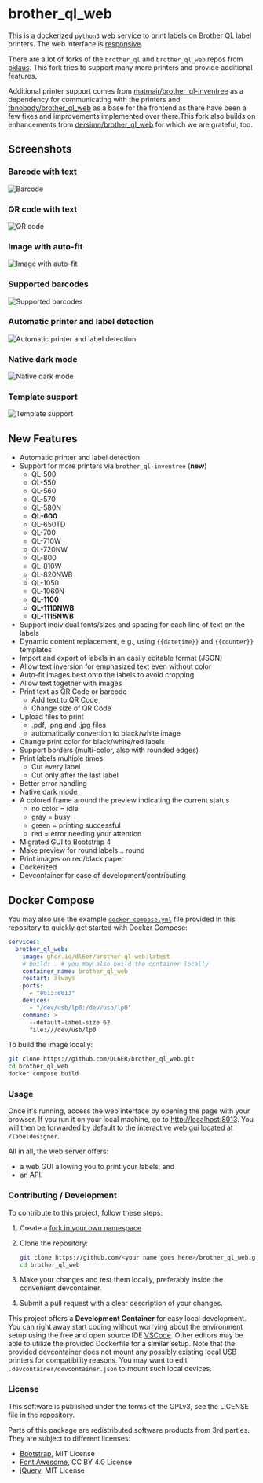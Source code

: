 # brother_ql_web

This is a dockerized `python3` web service to print labels on Brother QL label printers.
The web interface is [responsive](https://en.wikipedia.org/wiki/Responsive_web_design).

There are a lot of forks of the `brother_ql` and `brother_ql_web` repos from [pklaus](https://github.com/pklaus/brother_ql).
This fork tries to support many more printers and provide additional features.

Additional printer support comes from [matmair/brother_ql-inventree](https://github.com/matmair/brother_ql-inventree) as a dependency for communicating with the printers and [tbnobody/brother_ql_web](https://github.com/tbnobody/brother_ql_web) as a base for the frontend as there have been a few fixes and improvements implemented over there.This fork also builds on enhancements from [dersimn/brother_ql_web](https://github.com/dersimn/brother_ql_web) for which we are grateful, too.

## Screenshots

### Barcode with text

![Barcode](./screenshots/image1.png)

### QR code with text

![QR code](./screenshots/image2.png)

### Image with auto-fit

![Image with auto-fit](./screenshots/image3.png)

### Supported barcodes

![Supported barcodes](./screenshots/image4.png)

### Automatic printer and label detection

![Automatic printer and label detection](./screenshots/image5.png)

### Native dark mode

![Native dark mode](./screenshots/image6.png)

### Template support

![Template support](./screenshots/image7.png)

## New Features

- Automatic printer and label detection
- Support for more printers via `brother_ql-inventree` (**new**)
    - QL-500
    - QL-550
    - QL-560
    - QL-570
    - QL-580N
    - **QL-600**
    - QL-650TD
    - QL-700
    - QL-710W
    - QL-720NW
    - QL-800
    - QL-810W
    - QL-820NWB
    - QL-1050
    - QL-1060N
    - **QL-1100**
    - **QL-1110NWB**
    - **QL-1115NWB**
-   Support individual fonts/sizes and spacing for each line of text on the labels
-   Dynamic content replacement, e.g., using `{{datetime}}` and `{{counter}}` templates
-   Import and export of labels in an easily editable format (JSON)
-   Allow text inversion for emphasized text even without color
-   Auto-fit images best onto the labels to avoid cropping
-   Allow text together with images
-   Print text as QR Code or barcode
    -   Add text to QR Code
    -   Change size of QR Code
-   Upload files to print
    -   .pdf, .png and .jpg files
    -   automatically convertion to black/white image
-   Change print color for black/white/red labels
-   Support borders (multi-color, also with rounded edges)
-   Print labels multiple times
    -   Cut every label
    -   Cut only after the last label
- Better error handling
- Native dark mode
- A colored frame around the preview indicating the current status
    - no color = idle
    - gray = busy
    - green = printing successful
    - red = error needing your attention
-   Migrated GUI to Bootstrap 4
-   Make preview for round labels... round
-   Print images on red/black paper
-   Dockerized
-   Devcontainer for ease of development/contributing

## Docker Compose

You may also use the example [`docker-compose.yml`](./docker-compose.yml) file provided in this repository to quickly get started with Docker Compose:

``` yaml
services:
  brother_ql_web:
    image: ghcr.io/dl6er/brother-ql-web:latest
    # build: . # you may also build the container locally
    container_name: brother_ql_web
    restart: always
    ports:
      - "8013:8013"
    devices:
      - "/dev/usb/lp0:/dev/usb/lp0"
    command: >
      --default-label-size 62
      file:///dev/usb/lp0
```

To build the image locally:

```bash
git clone https://github.com/DL6ER/brother_ql_web.git
cd brother_ql_web
docker compose build
```

### Usage

Once it's running, access the web interface by opening the page with your browser.
If you run it on your local machine, go to <http://localhost:8013>.
You will then be forwarded by default to the interactive web gui located at `/labeldesigner`.

All in all, the web server offers:

-   a web GUI allowing you to print your labels, and
-   an API.

### Contributing / Development

To contribute to this project, follow these steps:

1. Create a [fork in your own namespace](https://github.com/DL6ER/brother_ql_web/fork)

2. Clone the repository:
   ```bash
   git clone https://github.com/<your name goes here>/brother_ql_web.git
   cd brother_ql_web
   ```

2. Make your changes and test them locally, preferably inside the convenient devcontainer.

3. Submit a pull request with a clear description of your changes.

This project offers a **Development Container** for easy local development. You can right away start coding without worrying about the environment setup using the free and open source IDE [VSCode](https://code.visualstudio.com/). Other editors may be able to utilize the provided Dockerfile for a similar setup. Note that the provided devcontainer does not mount any possibly existing local USB printers for compatibility reasons. You may want to edit `.devcontainer/devcontainer.json` to mount such local devices.

### License

This software is published under the terms of the GPLv3, see the LICENSE file in the repository.

Parts of this package are redistributed software products from 3rd parties. They are subject to different licenses:

-   [Bootstrap](https://github.com/twbs/bootstrap), MIT License
-   [Font Awesome](https://github.com/FortAwesome/Font-Awesome), CC BY 4.0 License
-   [jQuery](https://github.com/jquery/jquery), MIT License
